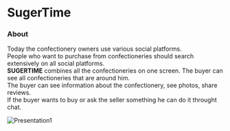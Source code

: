 # SugerTime

### About

Today the confectionery owners use various social platforms.  
People who want to purchase from confectioneries should search extensively on all social platforms.  
**SUGERTIME** combines all the confectioneries on one screen. The buyer can see all confectioneries that are around him.  
The buyer can see information about the confectionery, see photos, share reviews.  
If the buyer wants to buy or ask the seller something he can do it throught chat.  

![Presentation1](https://user-images.githubusercontent.com/49569713/96368615-59228f80-115d-11eb-85b1-760a60964cd4.png)
